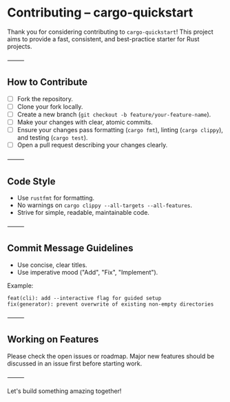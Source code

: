 # Contributing – cargo-quickstart

Thank you for considering contributing to `cargo-quickstart`!
This project aims to provide a fast, consistent, and best-practice starter for Rust projects.

⸻

## How to Contribute

-   [ ] Fork the repository.
-   [ ] Clone your fork locally.
-   [ ] Create a new branch (`git checkout -b feature/your-feature-name`).
-   [ ] Make your changes with clear, atomic commits.
-   [ ] Ensure your changes pass formatting (`cargo fmt`), linting (`cargo clippy`), and testing (`cargo test`).
-   [ ] Open a pull request describing your changes clearly.

⸻

## Code Style

-   Use `rustfmt` for formatting.
-   No warnings on `cargo clippy --all-targets --all-features`.
-   Strive for simple, readable, maintainable code.

⸻

## Commit Message Guidelines

-   Use concise, clear titles.
-   Use imperative mood ("Add", "Fix", "Implement").

Example:

```
feat(cli): add --interactive flag for guided setup
fix(generator): prevent overwrite of existing non-empty directories
```

⸻

## Working on Features

Please check the open issues or roadmap.
Major new features should be discussed in an issue first before starting work.

⸻

Let's build something amazing together!
